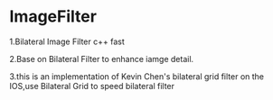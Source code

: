 # ImageFilter

1.Bilateral Image Filter
  c++ fast 


2.Base on Bilateral Filter to enhance iamge detail.


3.this is an implementation of Kevin Chen's bilateral grid filter on the IOS,use Bilateral Grid to speed bilateral filter
